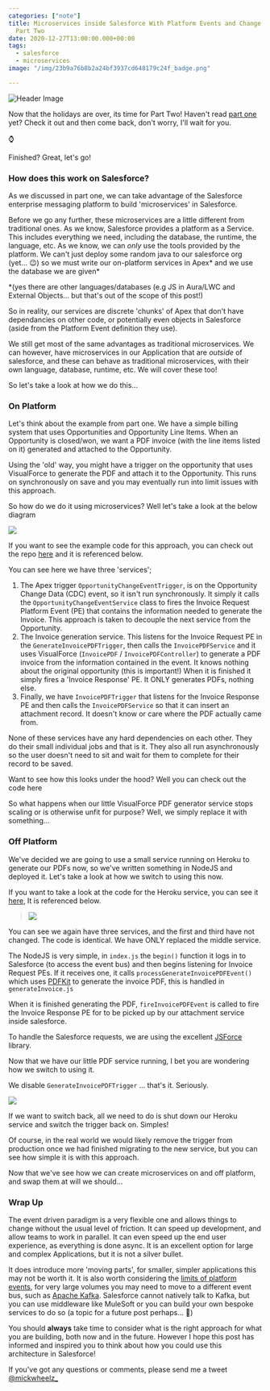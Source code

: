 ```yaml
---
categories: ["note"] 
title: Microservices inside Salesforce With Platform Events and Change Data Capture,
  Part Two
date: 2020-12-27T13:00:00.000+00:00
tags: 
  - salesforce
  - microservices
image: "/img/23b9a76b8b2a24bf3937cd648179c24f_badge.png"

---
```

![Header Image](/img/23b9a76b8b2a24bf3937cd648179c24f_badge.png)

Now that the holidays are over, its time for Part Two! Haven't read [part one](https://mickwheelz.net/salesforce/microservices/2020/12/12/microservices-on-salesforce.html "part one") yet? Check it out and then come back, don't worry, I'll wait for you.

⌚️

Finished? Great, let's go!

### How does this work on Salesforce?

As we discussed in part one, we can take advantage of the Salesforce enterprise messaging platform to build 'microservices' in Salesforce.

Before we go any further, these microservices are a little different from traditional ones. As we know, Salesforce provides a platform as a Service. This includes everything we need, including the database, the runtime, the language, etc. As we know, we can _only_ use the tools provided by the platform. We can't just deploy some random java to our salesforce org (yet... 😉) so we must write our on-platform services in Apex* and we use the database we are given*

\*(yes there are other languages/databases (e.g JS in Aura/LWC and External Objects... but that's out of the scope of this post!)

So in reality, our services are discrete 'chunks' of Apex that don't have dependancies on other code, or potentially even objects in Salesforce (aside from the Platform Event definition they use).

We still get most of the same advantages as traditional microservices. We can however, have microservices in our Application that are _outside_ of salesforce, and these can behave as traditional microservices, with their own language, database, runtime, etc. We will cover these too!

So let's take a look at how we do this...

### On Platform

Let's think about the example from part one. We have a simple billing system that uses Opportunities and Opportunity Line Items. When an Opportunity is closed/won, we want a PDF invoice (with the line items listed on it) generated and attached to the Opportunity.

Using the 'old' way, you might have a trigger on the opportunity that uses VisualForce to generate the PDF and attach it to the Opportunity. This runs on synchronously on save and you may eventually run into limit issues with this approach.

So how do we do it using microservices? Well let's take a look at the below diagram

![](/img/image12.png)

If you want to see the example code for this approach, you can check out the repo [here](https://github.com/mickwheelz/DF2019-Invoicing-Salesforce "here") and it is referenced below.

You can see here we have three 'services';

1. The Apex trigger `OpportunityChangeEventTrigger`, is on the Opportunity Change Data (CDC) event, so it isn't run synchronously. It simply it calls the   `OpportunityChangeEventService` class to fires the Invoice Request Platform Event (PE) that contains the information needed to generate the Invoice. This approach is taken to decouple the next service from the Opportunity.
2. The Invoice generation service. This listens for the Invoice Request PE in the `GenerateInvoicePDFTrigger`, then calls the `InvoicePDFService` and it uses VisualForce (`InvoicePDF` / `InvoicePDFController`) to generate a PDF invoice from the information contained in the event. It knows nothing about the original opportunity (this is important!) When it is finished it simply fires a 'Invoice Response' PE. It ONLY generates PDFs, nothing else.
3. Finally, we have `InvoicePDFTrigger` that listens for the Invoice Response PE and then calls the `InvoicePDFService` so that it can insert an attachment record. It doesn't know or care where the PDF actually came from.

None of these services have any hard dependencies on each other. They do their small individual jobs and that is it. They also all run asynchronously so the user doesn't need to sit and wait for them to complete for their record to be saved.

Want to see how this looks under the hood? Well you can check out the code here

So what happens when our little VisualForce PDF generator service stops scaling or is otherwise unfit for purpose? Well, we simply replace it with something...

### Off Platform

We've decided we are going to use a small service running on Heroku to generate our PDFs now, so we've written something in NodeJS and deployed it. Let's take a look at how we switch to using this now.

If you want to take a look at the code for the Heroku service, you can see it [here](https://github.com/mickwheelz/DF2019-Invoicing-Heroku "here"), It is referenced below.

> ![](/img/image11.png)

You can see we again have three services, and the first and third have not changed. The code is identical. We have ONLY replaced the middle service.

The NodeJS is very simple, in `index.js` the `begin()` function it logs in to Salesforce (to access the event bus) and then begins listening for Invoice Request PEs. If it receives  one, it calls `processGenerateInvoicePDFEvent()` which uses [PDFKit](https://pdfkit.org/ "PDFKit") to generate the invoice PDF, this is handled in `generateInvoice.js`

When it is finished generating the PDF, `fireInvoicePDFEvent` is called to fire the Invoice Response PE for to be picked up by our attachment service inside salesforce.

To handle the Salesforce requests, we are using the excellent [JSForce](https://jsforce.github.io/ "JSForce") library.

Now that we have our little PDF service running, I bet you are wondering how we switch to using it.

We disable `GenerateInvoicePDFTrigger` ... that's it. Seriously.

![](/img/screenshot-2020-12-27-at-11-57-43.png)

If we want to switch back, all we need to do is shut down our Heroku service and switch the trigger back on. Simples!

Of course, in the real world we would likely remove the trigger from production once we had finished migrating to the new service, but you can see how simple it is with this approach.

Now that we've see how we can create microservices on and off platform, and swap them at will we should...

### Wrap Up

The event driven paradigm is a very flexible one and allows things to change without the usual level of friction. It can speed up development, and allow teams to work in parallel. It can even speed up the end user experience, as everything is done async. It is an excellent option for large and complex Applications, but it is not a silver bullet.

It does introduce more 'moving parts', for smaller, simpler applications this may not be worth it. It is also worth considering the [limits of platform events](https://developer.salesforce.com/docs/atlas.en-us.platform_events.meta/platform_events/platform_events_api_considerations.htm), for very large volumes you may need to move to a different event bus, such as [Apache Kafka](https://kafka.apache.org/intro). Salesforce cannot natively talk to Kafka, but you can use middleware like MuleSoft or you can build your own bespoke services to do so (a topic for a future post perhaps... 🤔)

You should **always** take time to consider what is the right approach for what you are building, both now and in the future. However I hope this post has informed and inspired you to think about how you could use this architecture in Salesforce!

If you've got any questions or comments, please send me a tweet [@mickwheelz_](https://twitter.com/mickwheelz_)